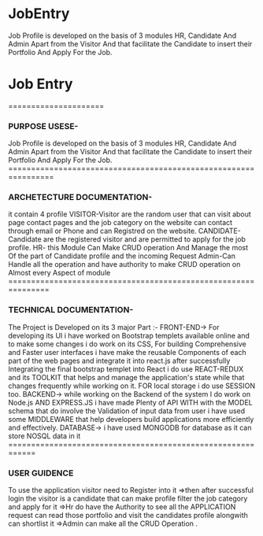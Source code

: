 # JobEntry
Job Profile is developed on the basis of 3 modules HR, Candidate And Admin Apart from the Visitor And that facilitate  the  Candidate to insert their Portfolio And Apply For the Job.
<h1>Job Entry</h1>
=====================
<H3>PURPOSE USESE-</H3>
Job Profile is developed on the basis of 3 modules HR, Candidate And Admin Apart from the Visitor And that facilitate 
the Candidate to insert their Portfolio And Apply For the Job.
================================================================
<H3>ARCHETECTURE DOCUMENTATION-</H3>
it contain 4 profile
VISITOR-Visitor are the random user that can visit about page contact pages and the job category on the website can contact through email or Phone  and can Registred on the website.
CANDIDATE- Candidate are the registered visitor and are permitted to apply for the job profile. 
HR- this Module Can Make CRUD operation And Manage the most Of the part of Candidate profile and the incoming Request
Admin-Can Handle all the operation and have authority to make CRUD operation on Almost every Aspect of module
===============================================================
<h3>TECHNICAL DOCUMENTATION-</h3>
The Project is Developed on its 3 major Part :-
FRONT-END->
For developing its UI i have worked on Bootstrap templets available online and to make some changes i do work on its CSS, For building Comprehensive and Faster user interfaces i have make the reusable Components of each part of the web pages and integrate it into react.js after successfully Integrating the final bootstrap templet into React i do use REACT-REDUX and its TOOLKIT that helps and manage the application's state while that changes frequently while working on it. FOR local storage i do use SESSION too.
BACKEND->
while working on the Backend of the system I do work on Node.js AND EXPRESS.JS
i have made Plenty of API WITH with the MODEL schema that do involve the Validation of input data from user
i have used some MIDDLEWARE that help developers build applications more efficiently and effectively.
DATABASE->
i have used MONGODB for database as it can store NOSQL data in it 
============================================================
<h3>USER GUIDENCE</h3>
To use the application visitor need to Register into it 
=>then after successful login the visitor is a candidate that can make profile filter the job category and apply for it
=>Hr do have the Authority to see all the APPLICATION request can read those portfolio and visit the candidates profile alongwith can shortlist it 
=>Admin can make all the CRUD Operation .
